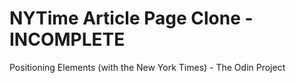 # NYTime Article Page Clone - INCOMPLETE
Positioning Elements (with the New York Times) - The Odin Project

